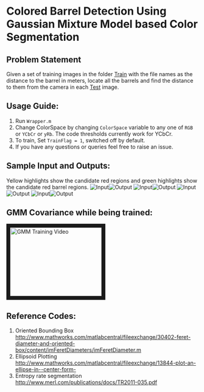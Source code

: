 # Colored Barrel Detection Using Gaussian Mixture Model based Color Segmentation

## Problem Statement
Given a set of training images in the folder [Train](Train) with the file names as the distance to the barrel in meters, locate all the barrels and find the distance to them from the camera in each [Test](Test) image.

## Usage Guide:
1.  Run `Wrapper.m`
2. Change ColorSpace by changing `ColorSpace` variable to any one of `RGB` or `YCbCr` or `yRb`. The code thresholds currently work for YCbCr.
3. To train, Set `TrainFlag = 1`, switched off by default. 
4. If you have any questions or queries feel free to raise an issue.

## Sample Input and Outputs:
Yellow highlights show the candidate red regions and green highlights show the candidate red barrel regions.
![Input](Test/001.png)![Output](TestOutputs/YCbCr1.jpg)
![Input](Test/002.png)![Output](TestOutputs/YCbCr2.jpg)
![Input](Test/003.png)![Output](TestOutputs/YCbCr3.jpg)
![Input](Test/004.png)![Output](TestOutputs/YCbCr4.jpg)

## GMM Covariance while being trained:
<a href="http://www.youtube.com/watch?feature=player_embedded&v=ynWo76IzC_U
" target="_blank"><img src="http://img.youtube.com/vi/ynWo76IzC_U/0.jpg" 
alt="GMM Training Video" width="240" height="180" border="10" /></a>

## Reference Codes:
1. Oriented Bounding Box http://www.mathworks.com/matlabcentral/fileexchange/30402-feret-diameter-and-oriented-box/content/imFeretDiameters/imFeretDiameter.m
2. Ellipsoid Plotting http://www.mathworks.com/matlabcentral/fileexchange/13844-plot-an-ellipse-in--center-form-
3. Entropy rate segmentation http://www.merl.com/publications/docs/TR2011-035.pdf

